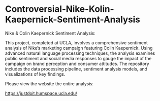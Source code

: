 # Controversial-Nike-Kolin-Kaepernick-Sentiment-Analysis

Nike & Colin Kaepernick Sentiment Analysis:

This project, completed at UCLA, involves a comprehensive sentiment analysis of Nike’s marketing campaign featuring Colin Kaepernick. Using advanced natural language processing techniques, the analysis examines public sentiment and social media responses to gauge the impact of the campaign on brand perception and consumer attitudes. The repository includes the data processing pipeline, sentiment analysis models, and visualizations of key findings.

Please view the website the entire analysis:

https://justdoit.humspace.ucla.edu/
